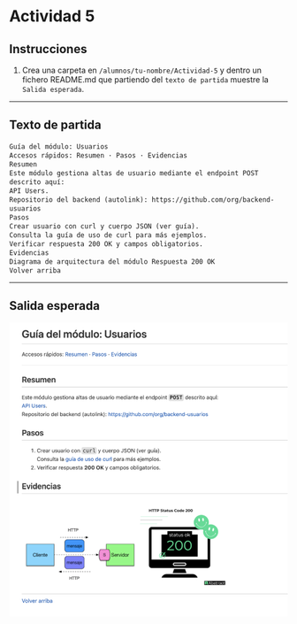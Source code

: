 # Actividad 5

## Instrucciones

1. Crea una carpeta en `/alumnos/tu-nombre/Actividad-5` y dentro un fichero README.md que 
partiendo del `texto de partida` muestre la `Salida esperada`.

---

## Texto de partida
```plaintext
Guía del módulo: Usuarios
Accesos rápidos: Resumen · Pasos · Evidencias
Resumen
Este módulo gestiona altas de usuario mediante el endpoint POST descrito aquí:
API Users.
Repositorio del backend (autolink): https://github.com/org/backend-usuarios
Pasos
Crear usuario con curl y cuerpo JSON (ver guía).
Consulta la guía de uso de curl para más ejemplos.
Verificar respuesta 200 OK y campos obligatorios.
Evidencias
Diagrama de arquitectura del módulo Respuesta 200 OK
Volver arriba
```

---
## Salida esperada
![Salida esperada](solucion.png)
